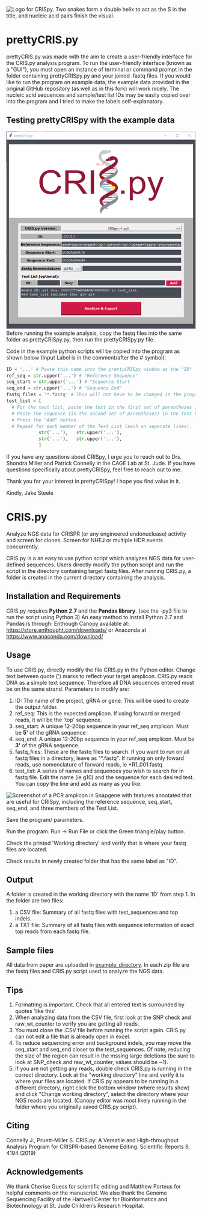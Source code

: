 ![Logo for CRISpy. Two snakes form a double helix to act as the S in the title, and nucleic acid pairs finish the visual.](/crispy_logo_RL.jpg)

# prettyCRIS.py

prettyCRIS.py was made with the aim to create a user-friendly interface for the CRIS.py analysis program. To run the user-friendly interface (known as a "GUI"), you must open an instance of terminal or command prompt in the folder containing prettyCRISpy.py and your joined .fastq files. If you would like to run the program on example data, the example data provided in the original GitHub repository (as well as in this fork) will work nicely. The nucleic acid sequences and sample/test list IDs may be easily copied over into the program and I tried to make the labels self-explanatory.

## Testing prettyCRISpy with the example data

![Screenshot of prettyCRISpy](/prettyCRISpy_screenshot.png)
Before running the example analysis, copy the fastq files into the same folder as prettyCRISpy.py, then run the prettyCRISpy.py file.

Code in the example python scripts will be copied into the program as shown below (Input Label is in the comment/after the # symbol):

```python
ID = '...' # Paste this name into the prettyCRISpy window as the "ID"
ref_seq = str.upper('...') # "Reference Sequence"
seq_start = str.upper('...') # "Sequence Start
seq_end = str.upper('...') # "Sequence End"
fastq_files = '*.fastq' # This will not have to be changed in the program if the joined fastq files are in the same folder as the prettyCRISpy.py file
test_list = [
  # For the test list, paste the text in the first set of parentheses in the "ID" box in the Test List section.
  # Paste the sequence (in the second set of parentheses) in the Test List "Seq" box.
  # Press the "Add" button.
  # Repeat for each member of the Test List (each on separate lines).
            str('...'),   str.upper('...'),
            str('...'),   str.upper('...'),
            ]
```

If you have any questions about CRISpy, I urge you to reach out to Drs. Shondra Miller and Patrick Connelly in the CAGE Lab at St. Jude. If you have questions specifically about prettyCRISpy, feel free to reach out to me.

Thank you for your interest in prettyCRISpy! I hope you find value in it.

Kindly,
Jake Steele

# CRIS.py

   Analyze NGS data for CRISPR (or any engineered endonuclease) activity and screen for clones.
   Screen for NHEJ or multiple HDR events concurrently.

CRIS.py is a an easy to use python script which analyzes NGS data for user-defined sequences.  Users directly modify the python script and run the script in the directory containing target fastq files.  After running CRIS.py, a folder is created in the current directory containing the analysis.

## Installation and Requirements

CRIS.py requires **Python 2.7** and the **Pandas library**.  (see the -py3 file to run the script using Python 3)
An easy method to install Python 2.7 and Pandas is through:
    Enthough Canopy available at: https://store.enthought.com/downloads/
    or Anaconda at https://www.anaconda.com/download/

## Usage

To use CRIS.py, directly modify the file CRIS.py in the Python editor.
Change text between quote (') marks to reflect your target amplicon.  CRIS.py reads DNA as a simple text sequence.  Therefore all DNA sequences entered must be on the same strand.
Parameters to modify are:

  1. ID:   The name of the project, gRNA or gene.  This will be used to create the output folder.
  2. ref_seq: This is the expected amplicon.  If using forward or merged reads, it will be the 'top' sequence.
  3. seq_start: A unique 12-20bp sequence in your ref_seq amplicon.  Must be **5'** of the gRNA sequence
  4. seq_end:  A unique 12-20bp sequence in your ref_seq amplicon.  Must be **3'** of the gRNA sequence.
  5. fastq_files: These are the fastq files to search.  If you want to run on all fastq files in a directory, leave as "\*.fastq".  If running on only foward reads, use nomenclature of forward reads, ie \*R1_001.fastq
  6. test_list: A series of names and sequences you wish to search for in fastq file.  Edit the name (ie g10) and the sequence for each desired test.  You can copy the line and add as many as you like.
  
![Screenshot of a PCR amplicon in Snapgene with features annotated that are useful for CRISpy, including the reference sequence, seq_start, seq_end, and three members of the Test List.](/CRISpy_example_1.jpg)

Save the program/ parameters.

Run the program. Run -> Run File
                 or click the Green triangle/play button.

Check the printed 'Working directory' and verify that is where your fastq files are located.

Check results in newly created folder that has the same label as "ID".

## Output

A folder is created in the working directory with the name 'ID' from step 1.
In the folder are two files:  

1. a CSV file:  Summary of all fastq files with test_sequences and top indels.
2. a TXT file:  Summary of all fastq files with sequence information of exact top reads from each fastq file.

## Sample files

All data from paper are uploaded in [example_directory](https://github.com/patrickc01/CRIS.py/tree/master/example_data).  In each zip file are the fastq files and CRIS.py script used to analyze the NGS data.

## Tips

1. Formatting is important.  Check that all entered text is surrounded by quotes 'like this'
2. When analyzing data from the CSV file, first look at the SNP check and raw_wt_counter to verify you are getting all reads.
3. You must close the .CSV file before running the script again.  CRIS.py can not edit a file that is already open in excel.
4. To reduce sequencing error and background indels, you may move the seq_start and seq_end closer to the test_sequences.  Of note, reducing the size of the region can result in the mssing large deletions (be sure to look at SNP_check and raw_wt_counter, values should be ~1).
5. If you are not getting any reads, double check CRIS.py is running in the correct directory.  Look at the "working directory" line and verify it is where your files are located.  If CRIS.py appears to be running in a different directory, right click the bottom window (where results show) and click "Change working directory", select the directory where your NGS reads are located.  (Canopy editor was most likely running in the folder where you originally saved CRIS.py script).

## Citing

Connelly J., Pruett-Miller S. CRIS.py: A Versatile and High-throughput Analysis Program for CRISPR-based Genome Editing. Scientific Reports 9, 4194 (2019)

## Acknowledgements

We thank Cherise Guess for scientific editing and Matthew Porteus for helpful comments on the manuscript.  We also thank the Genome Sequencing Facility of the Hartwell Center for Bioinformatics and Biotechnology at St. Jude Children’s Research Hospital.  
